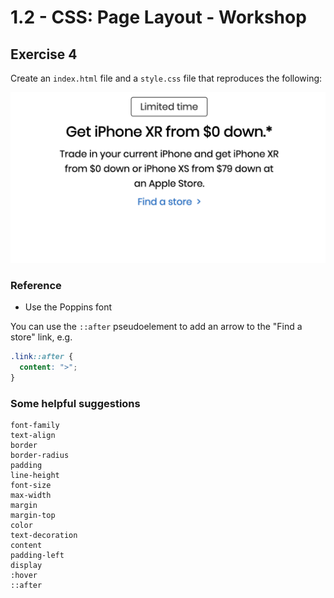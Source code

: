# 1.2 - CSS: Page Layout - Workshop

## Exercise 4

Create an `index.html` file and a `style.css` file that reproduces the following:

![exercise-4 goal](../.././lecture/assets/ex-4-goal.png)

### Reference

- Use the Poppins font

You can use the `::after` pseudoelement to add an arrow to the "Find a store" link, e.g.

```css
.link::after {
  content: ">";
}
```

### Some helpful suggestions

```
font-family
text-align
border
border-radius
padding
line-height
font-size
max-width
margin
margin-top
color
text-decoration
content
padding-left
display
:hover
::after
```

